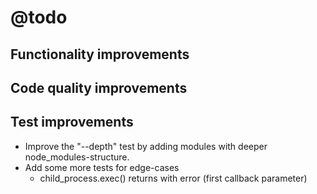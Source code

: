 # @todo

## Functionality improvements

## Code quality improvements

## Test improvements

- Improve the "--depth" test by adding modules with deeper node_modules-structure.
- Add some more tests for edge-cases
  - child_process.exec() returns with error (first callback parameter)

